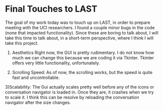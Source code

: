 Final Touches to LAST
=====================

The goal of my work today was to touch up on LAST, in order to prepare meeting with the UCI researchers. I found a couple minor bugs in the code (none that impacted functionality). Since these are boring to talk about, I will take this time to talk about, in a short-term perspective, where I think I will take this project.


1) Aesthetics
Right now, the GUI is pretty rudimentary. I do not know how much we can change this because we are coding it via Tkinter. Tkinter offers very little functionality, unfortunately.

2) Scrolling Speed:
As of now, the scrolling works, but the speed is quite fast and uncontrollable.


3)Scalability:
The Gui actually scales pretty well before any of the icons or conversation navigator is loaded in. Once they are, it crashes when we try to scale it. I think this can be resolve by reloading the conversation navigator after the size changes.

